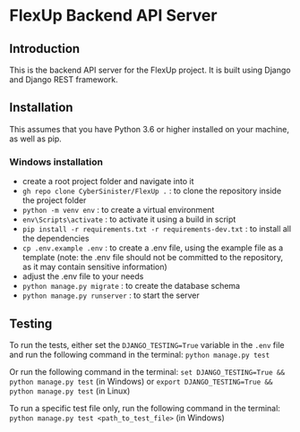 # FlexUp Backend API Server

## Introduction

This is the backend API server for the FlexUp project. It is built using Django and Django REST framework.

## Installation

This assumes that you have Python 3.6 or higher installed on your machine, as well as pip.

### Windows installation

- create a root project folder and navigate into it
- `gh repo clone CyberSinister/FlexUp .` : to clone the repository inside the project folder <!-- Fab→Fahad 202410-01: we should rename/move this repo to https://github.com/fabrizionastri/flexup-django-backend -->
- `python -m venv env` : to create a virtual environment <!-- Fab→Fahad 202410-01: we should rename this to .venv -->
- `env\Scripts\activate` : to activate it using a build in script
- `pip install -r requirements.txt -r requirements-dev.txt` : to install all the dependencies
- `cp .env.example .env` : to create a .env file, using the example file as a template (note: the .env file should not be committed to the repository, as it may contain sensitive information)
- adjust the .env file to your needs
- `python manage.py migrate` : to create the database schema
- `python manage.py runserver` : to start the server

## Testing

To run the tests, either set the `DJANGO_TESTING=True` variable in the `.env` file and run the following command in the terminal: `python manage.py test`

Or run the following command in the terminal: `set DJANGO_TESTING=True && python manage.py test` (in Windows) or `export DJANGO_TESTING=True && python manage.py test` (in Linux)

To run a specific test file only, run the following command in the terminal: `python manage.py test <path_to_test_file>` (in Windows)
